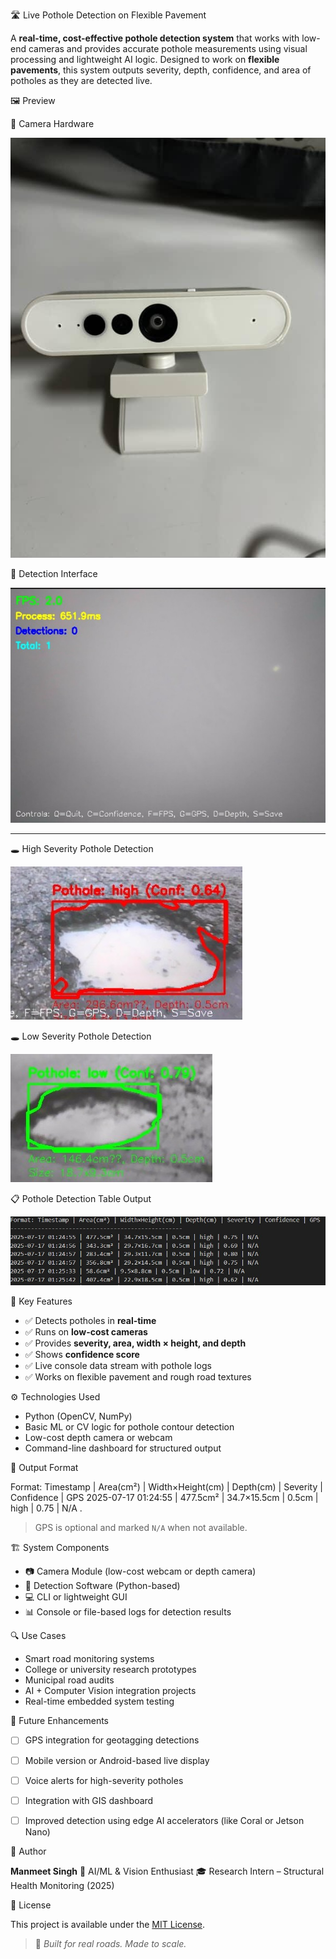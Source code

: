 
🛣️ Live Pothole Detection on Flexible Pavement

A **real-time, cost-effective pothole detection system** that works with low-end cameras and provides accurate pothole measurements using visual processing and lightweight AI logic. Designed to work on **flexible pavements**, this system outputs severity, depth, confidence, and area of potholes as they are detected live.


 🖼️ Preview

🎥 Camera Hardware

![Camera Setup](images/pothole_Camera1.jpeg)

 🧠 Detection Interface

![Live Interface](images/pothole_interface.jpg)

---

 🕳️ High Severity Pothole Detection

![Pothole High](images/pothole_high.jpg)

🕳️ Low Severity Pothole Detection

![Pothole Low](images/pothole_low.jpg)



 📋 Pothole Detection Table Output

![Detection Table](images/pothole_table.jpg)



 🚀 Key Features

- ✅ Detects potholes in **real-time**
- ✅ Runs on **low-cost cameras**
- ✅ Provides **severity, area, width × height, and depth**
- ✅ Shows **confidence score**
- ✅ Live console data stream with pothole logs
- ✅ Works on flexible pavement and rough road textures



 ⚙️ Technologies Used

- Python (OpenCV, NumPy)
- Basic ML or CV logic for pothole contour detection
- Low-cost depth camera or webcam
- Command-line dashboard for structured output


 🧪 Output Format

Format: Timestamp | Area(cm²) | Width×Height(cm) | Depth(cm) | Severity | Confidence | GPS
2025-07-17 01:24:55 | 477.5cm² | 34.7×15.5cm | 0.5cm | high | 0.75 | N/A
.

> GPS is optional and marked `N/A` when not available.


 🏗️ System Components

* 📷 Camera Module (low-cost webcam or depth camera)
* 🧠 Detection Software (Python-based)
* 💻 CLI or lightweight GUI
* 📊 Console or file-based logs for detection results


 🔍 Use Cases

* Smart road monitoring systems
* College or university research prototypes
* Municipal road audits
* AI + Computer Vision integration projects
* Real-time embedded system testing



🧠 Future Enhancements

* [ ] GPS integration for geotagging detections
* [ ] Mobile version or Android-based live display
* [ ] Voice alerts for high-severity potholes
* [ ] Integration with GIS dashboard
* [ ] Improved detection using edge AI accelerators (like Coral or Jetson Nano)



 👤 Author

**Manmeet Singh**
🧠 AI/ML & Vision Enthusiast
🎓 Research Intern – Structural Health Monitoring (2025)



 📃 License

This project is available under the [MIT License](LICENSE).


> 🚧 *Built for real roads. Made to scale.*

